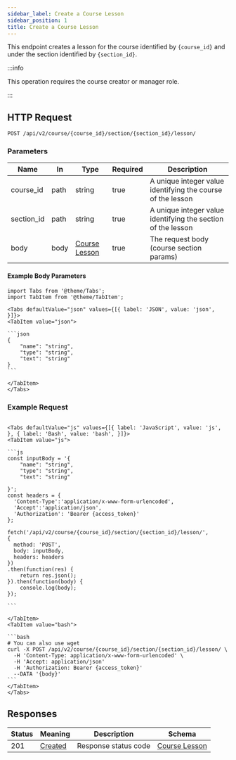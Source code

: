 ```yaml
---
sidebar_label: Create a Course Lesson
sidebar_position: 1
title: Create a Course Lesson
---
```


This endpoint creates a lesson for the course identified by `{course_id}` and under the section identified by
`{section_id}`.

:::info

This operation requires the course creator or manager role.

:::

## HTTP Request

`POST /api/v2/course/{course_id}/section/{section_id}/lesson/`

### Parameters

| Name       | In   | Type                                                         | Required | Description                                                  |
|------------|------|--------------------------------------------------------------|----------|--------------------------------------------------------------|
| course_id  | path | string                                                       | true     | A unique integer value identifying the course of the lesson  |
| section_id | path | string                                                       | true     | A unique integer value identifying the section of the lesson |
| body       | body | [Course Lesson](/docs/apireference/v2/schemas/course_lesson) | true     | The request body (course section params)                     |

#### Example Body Parameters

````mdx-code-block
import Tabs from '@theme/Tabs';
import TabItem from '@theme/TabItem';

<Tabs defaultValue="json" values={[{ label: 'JSON', value: 'json', }]}>
<TabItem value="json">

```json
{
    "name": "string",
    "type": "string",
    "text": "string"
}
```

</TabItem>
</Tabs>
````

### Example Request

````mdx-code-block

<Tabs defaultValue="js" values={[{ label: 'JavaScript', value: 'js', }, { label: 'Bash', value: 'bash', }]}>
<TabItem value="js">

```js
const inputBody = '{
    "name": "string",
    "type": "string",
    "text": "string"

}';
const headers = {
  'Content-Type':'application/x-www-form-urlencoded',
  'Accept':'application/json',
  'Authorization': 'Bearer {access_token}'
};

fetch('/api/v2/course/{course_id}/section/{section_id}/lesson/',
{
  method: 'POST',
  body: inputBody,
  headers: headers
})
.then(function(res) {
    return res.json();
}).then(function(body) {
    console.log(body);
});

```

</TabItem>
<TabItem value="bash">

```bash
# You can also use wget
curl -X POST /api/v2/course/{course_id}/section/{section_id}/lesson/ \
  -H 'Content-Type: application/x-www-form-urlencoded' \
  -H 'Accept: application/json'
  -H 'Authorization: Bearer {access_token}'
  --DATA '{body}'
```
</TabItem>
</Tabs>
````

## Responses

| Status | Meaning                                                      | Description          | Schema                                                       |
|--------|--------------------------------------------------------------|----------------------|--------------------------------------------------------------|
| 201    | [Created](https://tools.ietf.org/html/rfc7231#section-6.3.2) | Response status code | [Course Lesson](/docs/apireference/v2/schemas/course_lesson) |
